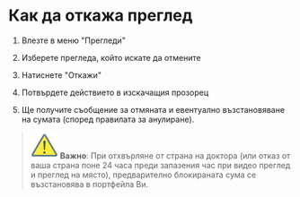 # Как да откажа преглед

1. Влезте в меню "Прегледи"

1. Изберете прегледа, който искате да отмените

1. Натиснете "Откажи"
   
1. Потвърдете действието в изскачащия прозорец

1. Ще получите съобщение за отмяната и евентуално възстановяване на сумата (според правилата за анулиране).
  > ![Внимание](assets/img/warning.png) **Важно**: При отхвърляне от страна на доктора (или отказ от ваша страна поне 24 часа преди запазения час при видео преглед и преглед на място), предварително блокираната сума се възстановява в портфейла Ви. 
